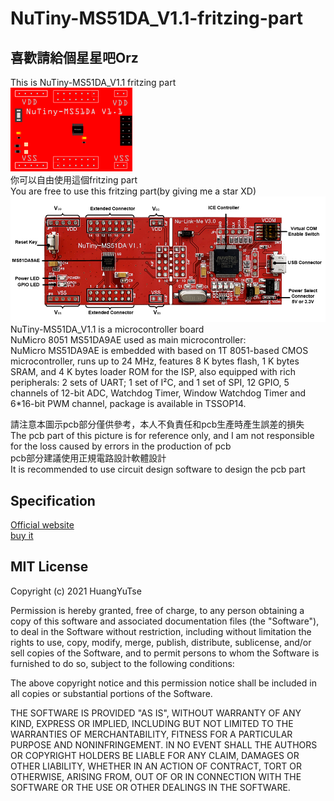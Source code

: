 # NuTiny-MS51DA_V1.1-fritzing-part

## 喜歡請給個星星吧Orz

This is NuTiny-MS51DA_V1.1 fritzing part  
![圖例](./NuTiny-MS51DA_V1.1.png)  
你可以自由使用這個fritzing part  
You are free to use this fritzing part(by giving me a star XD)  
![圖例](./NuTiny-MS51DA.png)  
NuTiny-MS51DA_V1.1 is a microcontroller board  
NuMicro 8051 MS51DA9AE used as main microcontroller:  
NuMicro MS51DA9AE is embedded with based on 1T 8051-based CMOS microcontroller, runs up to 24 MHz, features 8 K bytes flash, 1 K bytes SRAM, and 4 K bytes loader ROM for the ISP, also equipped with rich peripherals: 2 sets of UART; 1 set of I²C, and 1 set of SPI, 12 GPIO, 5 channels of 12-bit ADC, Watchdog Timer, Window Watchdog Timer and 6*16-bit PWM channel, package is available in TSSOP14.

請注意本圖示pcb部分僅供參考，本人不負責任和pcb生產時產生誤差的損失  
The pcb part of this picture is for reference only, and I am not responsible for the loss caused by errors in the production of pcb  
pcb部分建議使用正規電路設計軟體設計  
It is recommended to use circuit design software to design the pcb part  

## Specification  

[Official website](https://www.nuvoton.com/board/nutiny-ms51da/?index=0)  
[buy it](https://direct.nuvoton.com/en/nutiny-ms51da?search_query=NuTiny-MS51DA&results=1)  

## MIT License

Copyright (c) 2021 HuangYuTse

Permission is hereby granted, free of charge, to any person obtaining a copy
of this software and associated documentation files (the "Software"), to deal
in the Software without restriction, including without limitation the rights
to use, copy, modify, merge, publish, distribute, sublicense, and/or sell
copies of the Software, and to permit persons to whom the Software is
furnished to do so, subject to the following conditions:

The above copyright notice and this permission notice shall be included in all
copies or substantial portions of the Software.

THE SOFTWARE IS PROVIDED "AS IS", WITHOUT WARRANTY OF ANY KIND, EXPRESS OR
IMPLIED, INCLUDING BUT NOT LIMITED TO THE WARRANTIES OF MERCHANTABILITY,
FITNESS FOR A PARTICULAR PURPOSE AND NONINFRINGEMENT. IN NO EVENT SHALL THE
AUTHORS OR COPYRIGHT HOLDERS BE LIABLE FOR ANY CLAIM, DAMAGES OR OTHER
LIABILITY, WHETHER IN AN ACTION OF CONTRACT, TORT OR OTHERWISE, ARISING FROM,
OUT OF OR IN CONNECTION WITH THE SOFTWARE OR THE USE OR OTHER DEALINGS IN THE
SOFTWARE.